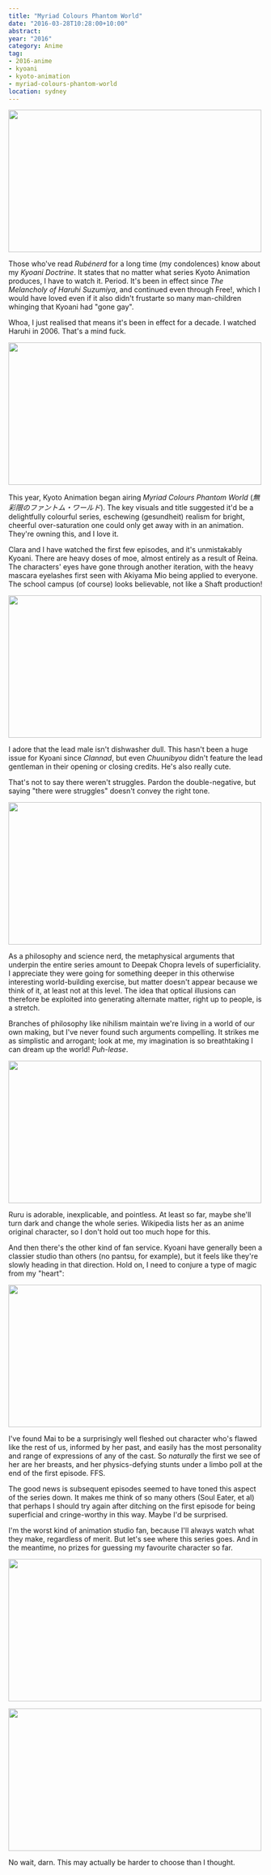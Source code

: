 ```yaml
---
title: "Myriad Colours Phantom World"
date: "2016-03-28T10:28:00+10:00"
abstract:
year: "2016"
category: Anime
tag:
- 2016-anime
- kyoani
- kyoto-animation
- myriad-colours-phantom-world
location: sydney
---
```

<p><img src="https://rubenerd.com/files/2016/anime-mcpw01-cast.jpg" srcset="https://rubenerd.com/files/2016/anime-mcpw01-cast.jpg 1x, https://rubenerd.com/files/2016/anime-mcpw01-cast@2x.jpg 2x" alt="" style="width:500px; height:281px" /></p>

Those who've read *Rubénerd* for a long time (my condolences) know about my *Kyoani Doctrine*. It states that no matter what series Kyoto Animation produces, I have to watch it. Period. It's been in effect since *The Melancholy of Haruhi Suzumiya*, and continued even through Free!, which I would have loved even if it also didn't frustarte so many man-children whinging that Kyoani had "gone gay".

Whoa, I just realised that means it's been in effect for a decade. I watched Haruhi in 2006. That's a mind fuck.

<p><img src="https://rubenerd.com/files/2016/anime-mcpw01-colour.jpg" srcset="https://rubenerd.com/files/2016/anime-mcpw01-colour.jpg 1x, https://rubenerd.com/files/2016/anime-mcpw01-colour@2x.jpg 2x" alt="" style="width:500px; height:281px" /></p>

This year, Kyoto Animation began airing *Myriad Colours Phantom World* (*無彩限のファントム・ワールド*). The key visuals and title suggested it'd be a delightfully colourful series, eschewing (gesundheit) realism for bright, cheerful over-saturation one could only get away with in an animation. They're owning this, and I love it.

Clara and I have watched the first few episodes, and it's unmistakably Kyoani. There are heavy doses of moe, almost entirely as a result of Reina. The characters' eyes have gone through another iteration, with the heavy mascara eyelashes first seen with Akiyama Mio being applied to everyone. The school campus (of course) looks believable, not like a Shaft production!

<p><img src="https://rubenerd.com/files/2016/anime-mcpw01-haruhiko.jpg" srcset="https://rubenerd.com/files/2016/anime-mcpw01-haruhiko.jpg 1x, https://rubenerd.com/files/2016/anime-mcpw01-haruhiko@2x.jpg 2x" alt="" style="width:500px; height:281px" /></p>

I adore that the lead male isn't dishwasher dull. This hasn't been a huge issue for Kyoani since *Clannad*, but even *Chuunibyou* didn't feature the lead gentleman in their opening or closing credits. He's also really cute.

That's not to say there weren't struggles. Pardon the double-negative, but saying "there were struggles" doesn't convey the right tone.

<p><img src="https://rubenerd.com/files/2016/anime-mcpw01-philosophy.jpg" srcset="https://rubenerd.com/files/2016/anime-mcpw01-philosophy.jpg 1x, https://rubenerd.com/files/2016/anime-mcpw01-philosophy@2x.jpg 2x" alt="" style="width:500px; height:281px" /></p>

As a philosophy and science nerd, the metaphysical arguments that underpin the entire series amount to Deepak Chopra levels of superficiality. I appreciate they were going for something deeper in this otherwise interesting world-building exercise, but matter doesn't appear because we think of it, at least not at this level. The idea that optical illusions can therefore be exploited into generating alternate matter, right up to people, is a stretch.

Branches of philosophy like nihilism maintain we're living in a world of our own making, but I've never found such arguments compelling. It strikes me as simplistic and arrogant; look at me, my imagination is so breathtaking I can dream up the world! *Puh-lease*.

<p><img src="https://rubenerd.com/files/2016/anime-mcpw01-pointless.jpg" srcset="https://rubenerd.com/files/2016/anime-mcpw01-pointless.jpg 1x, https://rubenerd.com/files/2016/anime-mcpw01-pointless@2x.jpg 2x" alt="" style="width:500px; height:281px" /></p>

Ruru is adorable, inexplicable, and pointless. At least so far, maybe she'll turn dark and change the whole series. Wikipedia lists her as an anime original character, so I don't hold out too much hope for this.

And then there's the other kind of fan service. Kyoani have generally been a classier studio than others (no pantsu, for example), but it feels like they're slowly heading in that direction. Hold on, I need to conjure a type of magic from my "heart":

<p><img src="https://rubenerd.com/files/2016/anime-mcpw01-groan.jpg" srcset="https://rubenerd.com/files/2016/anime-mcpw01-groan.jpg 1x, https://rubenerd.com/files/2016/anime-mcpw01-groan@2x.jpg 2x" alt="" style="width:500px; height:281px" /></p>

I've found Mai to be a surprisingly well fleshed out character who's flawed like the rest of us, informed by her past, and easily has the most personality and range of expressions of any of the cast. So *naturally* the first we see of her are her breasts, and her physics-defying stunts under a limbo poll at the end of the first episode. FFS.

The good news is subsequent episodes seemed to have toned this aspect of the series down. It makes me think of so many others (Soul Eater, et al) that perhaps I should try again after ditching on the first episode for being superficial and cringe-worthy in this way. Maybe I'd be surprised.

I'm the worst kind of animation studio fan, because I'll always watch what they make, regardless of merit. But let's see where this series goes. And in the meantime, no prizes for guessing my favourite character so far.

<p><img src="https://rubenerd.com/files/2016/anime-mcpw01-cute.jpg" srcset="https://rubenerd.com/files/2016/anime-mcpw01-cute.jpg 1x, https://rubenerd.com/files/2016/anime-mcpw01-cute@2x.jpg 2x" alt="" style="width:500px; height:281px" /></p>

<p><img src="https://rubenerd.com/files/2016/anime-mcpw01-expression.jpg" srcset="https://rubenerd.com/files/2016/anime-mcpw01-expression.jpg 1x, https://rubenerd.com/files/2016/anime-mcpw01-expression@2x.jpg 2x" alt="" style="width:500px; height:281px" /></p>

No wait, darn. This may actually be harder to choose than I thought.

